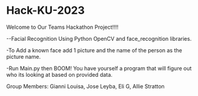 
# Hack-KU-2023
Welcome to Our Teams Hackathon Project!!!!

--Facial Recognition Using Python OpenCV and face_recognition libraries.

-To Add a known face add 1 picture and the name of the person as the picture name.

-Run Main.py then BOOM! You have yourself a program that will figure out who its looking at based on provided data.


Group Members: Gianni Louisa, Jose Leyba, Eli G, Allie Stratton
